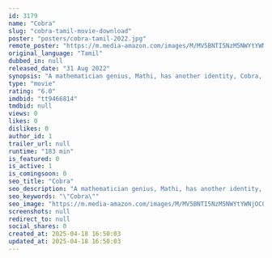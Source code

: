 ```yaml
---
id: 3179
name: "Cobra"
slug: "cobra-tamil-movie-download"
poster: "posters/cobra-tamil-2022.jpg"
remote_poster: "https://m.media-amazon.com/images/M/MV5BNTI5NzM5NWYtYWNjOC00NDA0LTgwNmYtMjEzMTAxY2IwODg2XkEyXkFqcGc@._V1_SX300.jpg"
original_language: "Tamil"
dubbed_in: null
released_date: "31 Aug 2022"
synopsis: "A mathematician genius, Mathi, has another identity, Cobra, who commits intelligent crimes using maths."
type: "movie"
rating: "6.0"
imdbid: "tt9466814"
tmdbid: null
views: 0
likes: 0
dislikes: 0
author_id: 1
trailer_url: null
runtime: "183 min"
is_featured: 0
is_active: 1
is_comingsoon: 0
seo_title: "Cobra"
seo_description: "A mathematician genius, Mathi, has another identity, Cobra, who commits intelligent crimes using maths."
seo_keywords: "\"Cobra\""
seo_image: "https://m.media-amazon.com/images/M/MV5BNTI5NzM5NWYtYWNjOC00NDA0LTgwNmYtMjEzMTAxY2IwODg2XkEyXkFqcGc@._V1_SX300.jpg"
screenshots: null
redirect_to: null
social_shares: 0
created_at: 2025-04-18 16:50:03
updated_at: 2025-04-18 16:50:03
---
```


